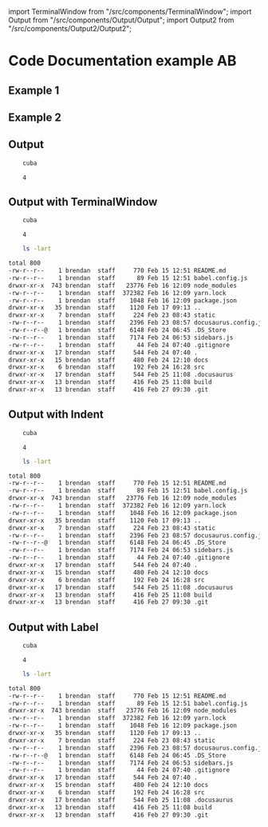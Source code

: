 import TerminalWindow from "/src/components/TerminalWindow";
import Output from "/src/components/Output/Output";
import Output2 from "/src/components/Output2/Output2";

# Code Documentation example AB

## Example 1

<DocSection type="class" name="Run" module="metaflow.client.core" link="metaflow/client/core.py#L1512">
    <SigArgSection>
        <SigArg name="pathspec" default="None" />
        <SigArg name="attempt" default="None" />
        <SigArg name="_object" default="None" />
        <SigArg name="_parent" default="None" />
        <SigArg name="_namespace_check" default="True" />
    </SigArgSection>
    <Description summary="A Run represents an execution of a Flow"
        extended_summary="As such, it contains all Steps associated with the flow." />
    <ParamSection name="Attributes">
        <Parameter name="data" type="MetaflowData" desc="Container of all data artifacts produced by this run" />
        <Parameter name="successful" type="boolean" desc="True if the run successfully completed" />
        <Parameter name="finished" type="boolean" desc="True if the run completed" />
        <Parameter name="finished_at" type="datetime" desc="Time this run finished" />
        <Parameter name="code" type="MetaflowCode" desc="Code package for this run (if present)" />
        <Parameter name="end_task" type="Task" desc="Task for the end step (if it is present already)" />
    </ParamSection>
</DocSection>

## Example 2

<DocSection type="class" name="FlowSpec" module="metaflow.flowspec" link="metaflow/flowspec.py#L48">
<SigArgSection>
<SigArg name="use_cli" default="True" />
</SigArgSection>
<Description summary="Main class from which all Flows should inherit." />
<ParamSection name="Attributes">
	<Parameter name="script_name" />
	<Parameter name="index" />
	<Parameter name="input" />
</ParamSection>
</DocSection>

## Output

```bash
    cuba
```

```
    4
```

## Output with TerminalWindow

```bash
    cuba
```

<TerminalWindow>

```
    4
```

</TerminalWindow>

```bash
    ls -lart
```

<TerminalWindow>

```bash
total 800
-rw-r--r--    1 brendan  staff     770 Feb 15 12:51 README.md
-rw-r--r--    1 brendan  staff      89 Feb 15 12:51 babel.config.js
drwxr-xr-x  743 brendan  staff   23776 Feb 16 12:09 node_modules
-rw-r--r--    1 brendan  staff  372382 Feb 16 12:09 yarn.lock
-rw-r--r--    1 brendan  staff    1048 Feb 16 12:09 package.json
drwxr-xr-x   35 brendan  staff    1120 Feb 17 09:13 ..
drwxr-xr-x    7 brendan  staff     224 Feb 23 08:43 static
-rw-r--r--    1 brendan  staff    2396 Feb 23 08:57 docusaurus.config.js
-rw-r--r--@   1 brendan  staff    6148 Feb 24 06:45 .DS_Store
-rw-r--r--    1 brendan  staff    7174 Feb 24 06:53 sidebars.js
-rw-r--r--    1 brendan  staff      44 Feb 24 07:40 .gitignore
drwxr-xr-x   17 brendan  staff     544 Feb 24 07:40 .
drwxr-xr-x   15 brendan  staff     480 Feb 24 12:10 docs
drwxr-xr-x    6 brendan  staff     192 Feb 24 16:28 src
drwxr-xr-x   17 brendan  staff     544 Feb 25 11:08 .docusaurus
drwxr-xr-x   13 brendan  staff     416 Feb 25 11:08 build
drwxr-xr-x   13 brendan  staff     416 Feb 27 09:30 .git
```

</TerminalWindow>

## Output with Indent

```bash
    cuba
```

<Output>

```
    4
```

</Output>

```bash
    ls -lart
```

<Output>

```bash
total 800
-rw-r--r--    1 brendan  staff     770 Feb 15 12:51 README.md
-rw-r--r--    1 brendan  staff      89 Feb 15 12:51 babel.config.js
drwxr-xr-x  743 brendan  staff   23776 Feb 16 12:09 node_modules
-rw-r--r--    1 brendan  staff  372382 Feb 16 12:09 yarn.lock
-rw-r--r--    1 brendan  staff    1048 Feb 16 12:09 package.json
drwxr-xr-x   35 brendan  staff    1120 Feb 17 09:13 ..
drwxr-xr-x    7 brendan  staff     224 Feb 23 08:43 static
-rw-r--r--    1 brendan  staff    2396 Feb 23 08:57 docusaurus.config.js
-rw-r--r--@   1 brendan  staff    6148 Feb 24 06:45 .DS_Store
-rw-r--r--    1 brendan  staff    7174 Feb 24 06:53 sidebars.js
-rw-r--r--    1 brendan  staff      44 Feb 24 07:40 .gitignore
drwxr-xr-x   17 brendan  staff     544 Feb 24 07:40 .
drwxr-xr-x   15 brendan  staff     480 Feb 24 12:10 docs
drwxr-xr-x    6 brendan  staff     192 Feb 24 16:28 src
drwxr-xr-x   17 brendan  staff     544 Feb 25 11:08 .docusaurus
drwxr-xr-x   13 brendan  staff     416 Feb 25 11:08 build
drwxr-xr-x   13 brendan  staff     416 Feb 27 09:30 .git
```

</Output>

## Output with Label

```bash
    cuba
```

<Output2>

```
    4
```

</Output2>

```bash
    ls -lart
```

<Output2>

```bash
total 800
-rw-r--r--    1 brendan  staff     770 Feb 15 12:51 README.md
-rw-r--r--    1 brendan  staff      89 Feb 15 12:51 babel.config.js
drwxr-xr-x  743 brendan  staff   23776 Feb 16 12:09 node_modules
-rw-r--r--    1 brendan  staff  372382 Feb 16 12:09 yarn.lock
-rw-r--r--    1 brendan  staff    1048 Feb 16 12:09 package.json
drwxr-xr-x   35 brendan  staff    1120 Feb 17 09:13 ..
drwxr-xr-x    7 brendan  staff     224 Feb 23 08:43 static
-rw-r--r--    1 brendan  staff    2396 Feb 23 08:57 docusaurus.config.js
-rw-r--r--@   1 brendan  staff    6148 Feb 24 06:45 .DS_Store
-rw-r--r--    1 brendan  staff    7174 Feb 24 06:53 sidebars.js
-rw-r--r--    1 brendan  staff      44 Feb 24 07:40 .gitignore
drwxr-xr-x   17 brendan  staff     544 Feb 24 07:40 .
drwxr-xr-x   15 brendan  staff     480 Feb 24 12:10 docs
drwxr-xr-x    6 brendan  staff     192 Feb 24 16:28 src
drwxr-xr-x   17 brendan  staff     544 Feb 25 11:08 .docusaurus
drwxr-xr-x   13 brendan  staff     416 Feb 25 11:08 build
drwxr-xr-x   13 brendan  staff     416 Feb 27 09:30 .git
```

</Output2>
